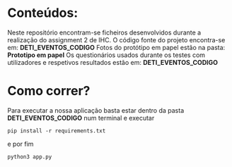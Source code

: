 # Conteúdos:

Neste repositório encontram-se ficheiros desenvolvidos durante a realização do assignment 2 de IHC.
O código fonte do projeto encontra-se em: **DETI_EVENTOS_CODIGO**
Fotos do protótipo em papel estão na pasta: **Prototipo em papel**
Os questionários usados durante os testes com utilizadores e respetivos resultados estão em: **DETI_EVENTOS_CODIGO**


# Como correr?

Para executar a nossa aplicação basta estar dentro da pasta **DETI_EVENTOS_CODIGO** num terminal e executar


```
pip install -r requirements.txt 
```
e por fim 

```
python3 app.py
```

